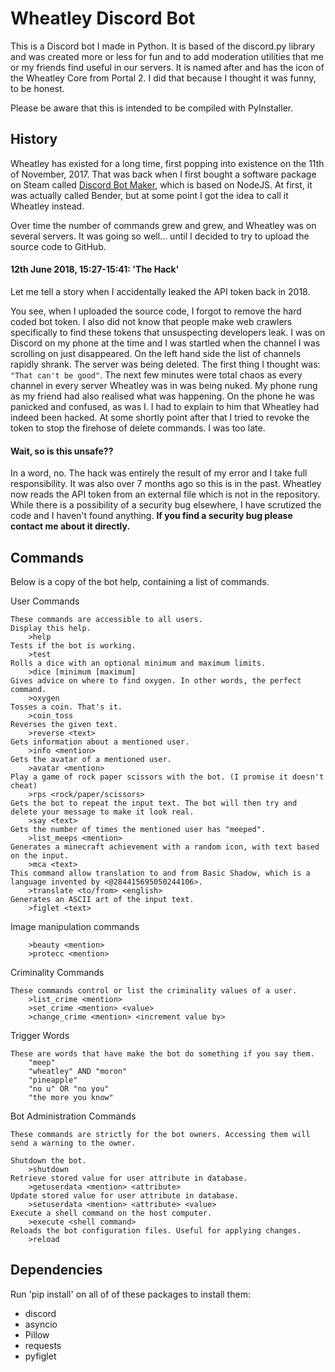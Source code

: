 # Wheatley Discord Bot
This is a Discord bot I made in Python. It is based of the discord.py library and was created more or less for fun and to add moderation utilities that me or my friends find useful in our servers. It is named after and has the icon of the Wheatley Core from Portal 2. I did that because I thought it was funny, to be honest.


Please be aware that this is intended to be compiled with PyInstaller.


## History
Wheatley has existed for a long time, first popping into existence on the 11th of November, 2017. That was back when I first bought a software package on Steam called [Discord Bot Maker](https://store.steampowered.com/app/682130/Discord_Bot_Maker/), which is based on NodeJS. At first, it was actually called Bender, but at some point I got the idea to call it Wheatley instead.

Over time the number of commands grew and grew, and Wheatley was on several servers. It was going so well... until I decided to try to upload the source code to GitHub.

#### 12th June 2018, 15:27-15:41: 'The Hack'
Let me tell a story when I accidentally leaked the API token back in 2018.

You see, when I uploaded the source code, I forgot to remove the hard coded bot token. I also did not know that people make web crawlers specifically to find these tokens that unsuspecting developers leak. I was on Discord on my phone at the time and I was startled when the channel I was scrolling on just disappeared. On the left hand side the list of channels rapidly shrank. The server was being deleted. The first thing I thought was: `"That can't be good"`. The next few minutes were total chaos as every channel in every server Wheatley was in was being nuked. My phone rung as my friend had also realised what was happening. On the phone he was panicked and confused, as was I. I had to explain to him that Wheatley had indeed been hacked. At some shortly point after that I tried to revoke the token to stop the firehose of delete commands. I was too late.

#### Wait, so is this unsafe??
In a word, no. The hack was entirely the result of my error and I take full responsibility. It was also over 7 months ago so this is in the past. Wheatley now reads the API token from an external file which is not in the repository. While there is a possibility of a security bug elsewhere, I have scrutized the code and I haven't found anything. **If you find a security bug please contact me about it directly.**

## Commands
Below is a copy of the bot help, containing a list of commands.

User Commands
```
These commands are accessible to all users.
Display this help.
	>help
Tests if the bot is working.
	>test
Rolls a dice with an optional minimum and maximum limits.
	>dice [minimum [maximum]
Gives advice on where to find oxygen. In other words, the perfect command.
	>oxygen
Tosses a coin. That's it.
	>coin_toss
Reverses the given text.
	>reverse <text>
Gets information about a mentioned user.
	>info <mention>
Gets the avatar of a mentioned user.
	>avatar <mention>
Play a game of rock paper scissors with the bot. (I promise it doesn't cheat)
	>rps <rock/paper/scissors>
Gets the bot to repeat the input text. The bot will then try and delete your message to make it look real.
	>say <text>
Gets the number of times the mentioned user has "meeped".
	>list_meeps <mention>
Generates a minecraft achievement with a random icon, with text based on the input.
	>mca <text>
This command allow translation to and from Basic Shadow, which is a language invented by <@284415695050244106>.
	>translate <to/from> <english>
Generates an ASCII art of the input text.
	>figlet <text>
```

Image manipulation commands
```
	>beauty <mention>
	>protecc <mention>
```

Criminality Commands
```
These commands control or list the criminality values of a user.
	>list_crime <mention>
	>set_crime <mention> <value>
	>change_crime <mention> <increment value by>
```

Trigger Words
```
These are words that have make the bot do something if you say them.
	"meep"
	"wheatley" AND "moron"
	"pineapple"
	"no u" OR "no you"
	"the more you know"
```

Bot Administration Commands
```
These commands are strictly for the bot owners. Accessing them will send a warning to the owner.

Shutdown the bot.
	>shutdown
Retrieve stored value for user attribute in database.
	>getuserdata <mention> <attribute>
Update stored value for user attribute in database.
	>setuserdata <mention> <attribute> <value>
Execute a shell command on the host computer.
	>execute <shell command>
Reloads the bot configuration files. Useful for applying changes.
	>reload
```
## Dependencies
Run 'pip install' on all of of these packages to install them:
- discord
- asyncio
- Pillow
- requests
- pyfiglet
